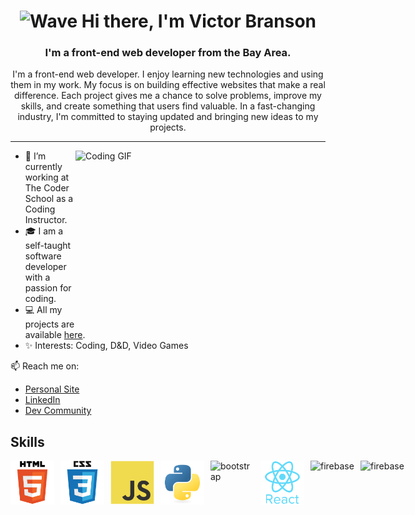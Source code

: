 <div align="center">
<h1><img src="https://raw.githubusercontent.com/TheDudeThatCode/TheDudeThatCode/master/Assets/Hi.gif" alt="Wave" width="40" height="40"/> Hi there, I'm Victor Branson </h1>

<h3> I'm a front-end web developer from the Bay Area. </h3>

<p> I'm a front-end web developer. I enjoy learning new technologies and using them in my work. My focus is on building effective websites that make a real difference. Each project gives me a chance to solve problems, improve my skills, and create something that users find valuable. In a fast-changing industry, I'm committed to staying updated and bringing new ideas to my projects. </p>
</div>

<hr>

<img align="right" src="https://media.giphy.com/media/2IudUHdI075HL02Pkk/giphy.gif" alt="Coding GIF" width="400" height="285">

- 🌱 I’m currently working at The Coder School as a Coding Instructor.
- 🎓 I am a self-taught software developer with a passion for coding.
- 💻 All my projects are available [here](https://github.com/Ultimamaximus?tab=repositories).
- ✨ Interests: Coding, D&D, Video Games

📫 Reach me on:

- <a href="https://victorbportfolio.netlify.app/" target="_blank" rel="noopener noreferrer">Personal Site</a>
- <a href="https://www.linkedin.com/in/victor-branson-4b6bab240/" target="_blank" rel="noopener noreferrer">LinkedIn</a>
- <a href="https://dev.to/ultimamaximus" target="_blank" rel="noopener noreferrer">Dev Community</a>


## Skills

<div style="display: flex; gap: 10px;">
    <img src="https://raw.githubusercontent.com/devicons/devicon/master/icons/html5/html5-original-wordmark.svg" 
         alt="html5" width="70" height="70"/>
    <img src="https://raw.githubusercontent.com/devicons/devicon/master/icons/css3/css3-original-wordmark.svg" 
         alt="css3" width="70" height="70"/>
    <img src="https://raw.githubusercontent.com/devicons/devicon/master/icons/javascript/javascript-original.svg" 
         alt="javascript" width="70" height="70"/>
    <img src="https://raw.githubusercontent.com/devicons/devicon/master/icons/python/python-original.svg" 
         alt="python" width="70" height="70"/>
    <img src="https://cdn.jsdelivr.net/gh/devicons/devicon@latest/icons/bootstrap/bootstrap-original.svg"
         alt="bootstrap" width="70" height="70"/>
    <img src="https://raw.githubusercontent.com/devicons/devicon/master/icons/react/react-original-wordmark.svg" 
         alt="react" width="70" height="70"/>
    <img src="https://www.vectorlogo.zone/logos/firebase/firebase-icon.svg" 
         alt="firebase" width="70" height="70"/>
    <img src="https://icongr.am/devicon/npm-original-wordmark.svg?size=128&color=currentColor" 
         alt="firebase" width="70" height="70"/>
</div>
